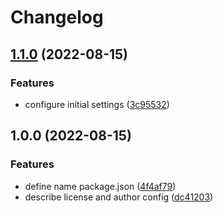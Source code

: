 # Changelog

## [1.1.0](https://github.com/JonDotsoy/envuse/compare/envuse-config-v1.0.0...envuse-config-v1.1.0) (2022-08-15)


### Features

* configure initial settings ([3c95532](https://github.com/JonDotsoy/envuse/commit/3c955324d326e9fb17f2cef052e31fbcf3191c34))

## 1.0.0 (2022-08-15)


### Features

* define name package.json ([4f4af79](https://github.com/JonDotsoy/envuse/commit/4f4af79963ddebe24048c85999b75a7eda301e5d))
* describe license and author config ([dc41203](https://github.com/JonDotsoy/envuse/commit/dc41203784b7a19062f79e2f36e376a0045c4c5c))
